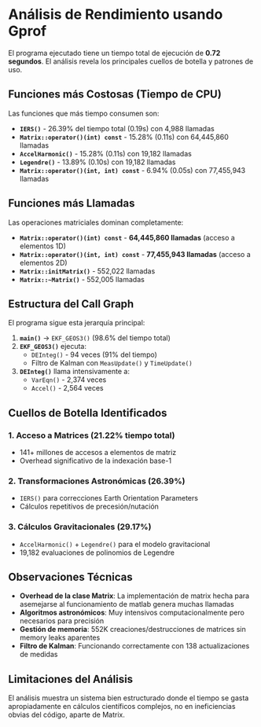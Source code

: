 # Análisis de Rendimiento usando Gprof

El programa ejecutado tiene un tiempo total de ejecución de **0.72 segundos**. El análisis revela los principales cuellos de botella y patrones de uso.

## Funciones más Costosas (Tiempo de CPU)

Las funciones que más tiempo consumen son:

- **`IERS()`** - 26.39% del tiempo total (0.19s) con 4,988 llamadas
- **`Matrix::operator()(int) const`** - 15.28% (0.11s) con 64,445,860 llamadas
- **`AccelHarmonic()`** - 15.28% (0.11s) con 19,182 llamadas  
- **`Legendre()`** - 13.89% (0.10s) con 19,182 llamadas
- **`Matrix::operator()(int, int) const`** - 6.94% (0.05s) con 77,455,943 llamadas

## Funciones más Llamadas

Las operaciones matriciales dominan completamente:

- **`Matrix::operator()(int) const`** - **64,445,860 llamadas** (acceso a elementos 1D)
- **`Matrix::operator()(int, int) const`** - **77,455,943 llamadas** (acceso a elementos 2D)
- **`Matrix::initMatrix()`** - 552,022 llamadas
- **`Matrix::~Matrix()`** - 552,005 llamadas

## Estructura del Call Graph

El programa sigue esta jerarquía principal:

1. **`main()`** → `EKF_GEOS3()` (98.6% del tiempo total)
2. **`EKF_GEOS3()`** ejecuta:
   - `DEInteg()` - 94 veces (91% del tiempo)
   - Filtro de Kalman con `MeasUpdate()` y `TimeUpdate()`
3. **`DEInteg()`** llama intensivamente a:
   - `VarEqn()` - 2,374 veces 
   - `Accel()` - 2,564 veces

## Cuellos de Botella Identificados

### 1. Acceso a Matrices (21.22% tiempo total)
- 141+ millones de accesos a elementos de matriz
- Overhead significativo de la indexación base-1

### 2. Transformaciones Astronómicas (26.39%)
- `IERS()` para correcciones Earth Orientation Parameters
- Cálculos repetitivos de precesión/nutación

### 3. Cálculos Gravitacionales (29.17%)
- `AccelHarmonic()` + `Legendre()` para el modelo gravitacional
- 19,182 evaluaciones de polinomios de Legendre

## Observaciones Técnicas

- **Overhead de la clase Matrix**: La implementación de matrix hecha para asemejarse al funcionamiento de matlab genera muchas llamadas
- **Algoritmos astronómicos**: Muy intensivos computacionalmente pero necesarios para precisión
- **Gestión de memoria**: 552K creaciones/destrucciones de matrices sin memory leaks aparentes
- **Filtro de Kalman**: Funcionando correctamente con 138 actualizaciones de medidas

## Limitaciones del Análisis

El análisis muestra un sistema bien estructurado donde el tiempo se gasta apropiadamente en cálculos científicos complejos, no en ineficiencias obvias del código, aparte de Matrix.